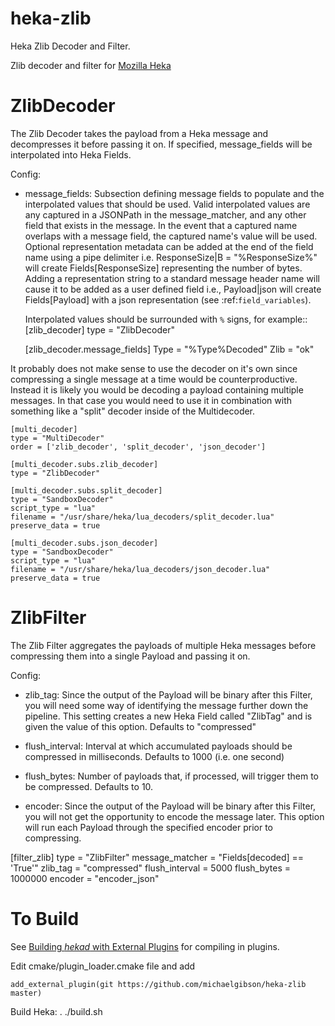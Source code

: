 heka-zlib
=========

Heka Zlib Decoder and Filter.

Zlib decoder and filter for [Mozilla Heka](http://hekad.readthedocs.org/)

ZlibDecoder
===========

The Zlib Decoder takes the payload from a Heka message and decompresses it before passing it on.
If specified, message_fields will be interpolated into Heka Fields.

Config:

- message_fields:
    Subsection defining message fields to populate and the interpolated values
    that should be used. Valid interpolated values are any captured in a JSONPath
    in the message_matcher, and any other field that exists in the message. In
    the event that a captured name overlaps with a message field, the captured
    name's value will be used. Optional representation metadata can be added at
    the end of the field name using a pipe delimiter i.e. ResponseSize|B  =
    "%ResponseSize%" will create Fields[ResponseSize] representing the number of
    bytes.  Adding a representation string to a standard message header name
    will cause it to be added as a user defined field i.e., Payload|json will
    create Fields[Payload] with a json representation
    (see :ref:`field_variables`).

    Interpolated values should be surrounded with `%` signs, for example::
	[zlib_decoder]
	type = "ZlibDecoder"

	[zlib_decoder.message_fields]
	Type = "%Type%Decoded"
	Zlib = "ok"

It probably does not make sense to use the decoder on it's own since compressing a single message at a time would be counterproductive.
Instead it is likely you would be decoding a payload containing multiple messages.
In that case you would need to use it in combination with something like a "split" decoder inside of the Multidecoder.

	[multi_decoder]
	type = "MultiDecoder"
	order = ['zlib_decoder', 'split_decoder', 'json_decoder']

	[multi_decoder.subs.zlib_decoder]
	type = "ZlibDecoder"

	[multi_decoder.subs.split_decoder]
	type = "SandboxDecoder"
	script_type = "lua"
	filename = "/usr/share/heka/lua_decoders/split_decoder.lua"
	preserve_data = true

	[multi_decoder.subs.json_decoder]
	type = "SandboxDecoder"
	script_type = "lua"
	filename = "/usr/share/heka/lua_decoders/json_decoder.lua"
	preserve_data = true


ZlibFilter
==========

The Zlib Filter aggregates the payloads of multiple Heka messages before compressing them into a single Payload and passing it on.

Config: 

- zlib_tag:
	Since the output of the Payload will be binary after this Filter, you will need some way of identifying the message further down the pipeline.
	This setting creates a new Heka Field called "ZlibTag" and is given the value of this option. Defaults to "compressed"

- flush_interval: 
	Interval at which accumulated payloads should be compressed in milliseconds.
	Defaults to 1000 (i.e. one second)

- flush_bytes:
	Number of payloads that, if processed, will trigger them to be compressed.
	Defaults to 10.

- encoder:
	Since the output of the Payload will be binary after this Filter, you will not get the opportunity to encode the message later.
	This option will run each Payload through the specified encoder prior to compressing.


[filter_zlib]
type = "ZlibFilter"
message_matcher = "Fields[decoded] == 'True'"
zlib_tag = "compressed"
flush_interval = 5000
flush_bytes = 1000000
encoder = "encoder_json"


To Build
========

See [Building *hekad* with External Plugins](http://hekad.readthedocs.org/en/latest/installing.html#build-include-externals)
for compiling in plugins.

Edit cmake/plugin_loader.cmake file and add

    add_external_plugin(git https://github.com/michaelgibson/heka-zlib master)

Build Heka:
	. ./build.sh
